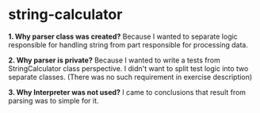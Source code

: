 # string-calculator
**1. Why parser class was created?**
Because I wanted to separate logic responsible for handling string from part responsible for processing data.

**2. Why parser is private?**
Because I wanted to write a tests from StringCalculator class perspective. I didn't want to split test logic into two 
separate classes. (There was no such requirement in exercise description)

**3. Why Interpreter was not used?**
I came to conclusions that result from parsing was to simple for it.